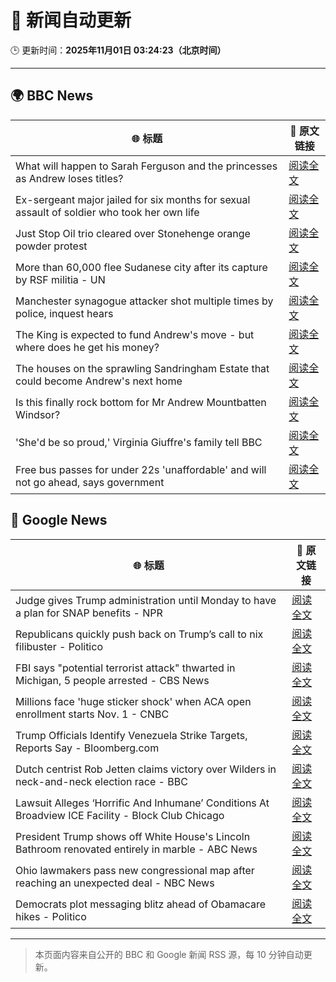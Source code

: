 # 🧠 新闻自动更新

🕒 更新时间：**2025年11月01日 03:24:23（北京时间）**

---

## 🌍 BBC News

| 🌐 标题 | 🔗 原文链接 |
|--------|-------------|
| What will happen to Sarah Ferguson and the princesses as Andrew loses titles? | [阅读全文](https://www.bbc.com/news/articles/c5ylk9r336zo?at_medium=RSS&at_campaign=rss) |
| Ex-sergeant major jailed for six months for sexual assault of soldier who took her own life | [阅读全文](https://www.bbc.com/news/articles/cvgd1zk5nrgo?at_medium=RSS&at_campaign=rss) |
| Just Stop Oil trio cleared over Stonehenge orange powder protest | [阅读全文](https://www.bbc.com/news/articles/cjekdqj7529o?at_medium=RSS&at_campaign=rss) |
| More than 60,000 flee Sudanese city after its capture by RSF militia - UN | [阅读全文](https://www.bbc.com/news/articles/c0qppe4vdevo?at_medium=RSS&at_campaign=rss) |
| Manchester synagogue attacker shot multiple times by police, inquest hears | [阅读全文](https://www.bbc.com/news/articles/c629qyndq89o?at_medium=RSS&at_campaign=rss) |
| The King is expected to fund Andrew's move - but where does he get his money? | [阅读全文](https://www.bbc.com/news/articles/cwy5lzq94gqo?at_medium=RSS&at_campaign=rss) |
| The houses on the sprawling Sandringham Estate that could become Andrew's next home | [阅读全文](https://www.bbc.com/news/articles/c201zvrpvw9o?at_medium=RSS&at_campaign=rss) |
| Is this finally rock bottom for Mr Andrew Mountbatten Windsor? | [阅读全文](https://www.bbc.com/news/articles/c62elnjnqqxo?at_medium=RSS&at_campaign=rss) |
| 'She'd be so proud,' Virginia Giuffre's family tell BBC | [阅读全文](https://www.bbc.com/news/articles/cy9pn12w4n8o?at_medium=RSS&at_campaign=rss) |
| Free bus passes for under 22s 'unaffordable' and will not go ahead, says government | [阅读全文](https://www.bbc.com/news/articles/ce9drlgenjno?at_medium=RSS&at_campaign=rss) |

## 📰 Google News

| 🌐 标题 | 🔗 原文链接 |
|--------|-------------|
| Judge gives Trump administration until Monday to have a plan for SNAP benefits - NPR | [阅读全文](https://news.google.com/rss/articles/CBMioAFBVV95cUxNUTJsV0hiVF9VSHRlVTBiZ3JGYU9uVjQ1RWxLbjZGa2hWal9hUWxyY1Z4LW54UzExQU1QR2FDWmt5cFNRN2Vic1Z6dk1yNnJydGtLSGhENXI1TDhDeGs4d1pHUTI3UGRwODVVNFkwVEUwU2h4RklhbGRWdlZxLWNtN3FDbGtHTGd4RGxyWnBZcUZYV1NJUEtEUVZXUlJmcWNj?oc=5) |
| Republicans quickly push back on Trump’s call to nix filibuster - Politico | [阅读全文](https://news.google.com/rss/articles/CBMikAFBVV95cUxQNWRRRjZxdmVMOXpZR0U5Mk43T04tQ0lQNzJrdFMwemhpLThKTDVnNXhONFkyS29UaFVZdlRGV242UFNSUnhybnZtNGNuVUVHQzV3YUVfY2ROekRVVWl0OGZCdGEyZFBuckxtb0s1TUx0RjNnUTg2RktBV3VvbXIwM3lJMGVFVkd6Z0phS2xxT2I?oc=5) |
| FBI says "potential terrorist attack" thwarted in Michigan, 5 people arrested - CBS News | [阅读全文](https://news.google.com/rss/articles/CBMipgFBVV95cUxQRnBIaUY4SFBqc280TzhTX19zSkxrTHpETkF4RnF1RjQyWGNOOWVJVGFYQzVYTnBJWEo3TTQzUE8xVFFza2MxZk51dmJwdy1oc09fMlBHWF8zSTE3QldyenZUSUtXRmMyZF9pWnJvZFNCS01UT3dwblhZTVMzbzNUUE9rdXJTZ2ktYUZFZzNqS3BUazRRTS1HWFlBMFhRRTV3YXBKSXp30gGrAUFVX3lxTE1saFl5dW9nNUJtM0RoR2N3dmo2bHlkWmhVUXJwc0dvLWVZUlgxUjBhUEMtd05LaUExUmhjZnp5alNsNGdxR0p1S1FEQmg0NVFYa2QyWjZFeDF5dkdtUTd2bUdZWXA3ZHZkcTloWTVjd2REY3RuZGJkTTFnX1NzQk95TjFBZXh5b2F2eGdscFBYd0FmbFJUdG9EcXJ3dFo5bXYzaDIwa0pHbEFnSQ?oc=5) |
| Millions face 'huge sticker shock' when ACA open enrollment starts Nov. 1 - CNBC | [阅读全文](https://news.google.com/rss/articles/CBMiigFBVV95cUxPRllydE04UHB0QmN4Vk5KOGhobThCQmJLQk0zMnJGeHR2czhoZGEzQ3Y1TnpfNmFibUI3UHRCRDZCckJ5MnNrclc1SjFXVzYzdnNobllFMzhKYmVNVHFUSWdLeVdpVjdKOGtuQUhxSThFSVM4V1Z0WXViZVEwcGpxdFVsUzN6d3p4VGfSAY8BQVVfeXFMT25feEtpcmpxcXZsZE1LcEdpTEQtRVJINFNjejJuY2R5QTljdXBGV2tXZHN4cTdNWHQzNzUtbFRMc1BtSjllYlY1OVZ5eWdTQkgySlFDUHM0MEpxZm9tbmRJTElTZGJJejlxQkdsM1pEQ3VTQ2NQenFYcHlzX2RscThRVk43ckY5NDBjbzRJRFU?oc=5) |
| Trump Officials Identify Venezuela Strike Targets, Reports Say - Bloomberg.com | [阅读全文](https://news.google.com/rss/articles/CBMisgFBVV95cUxNb0lWS0tFa2dJalpqaVBubHNFMFJGNVIzVFRjZUJ3eWZpMU52YkNzaFlfSDF2OWpVVVZxcFZPS3ZyenV5d3B6WXlhSXREM3ZrQ1lFQzd6M3EzaFZZUlpIMFQwdk9aa3VwVWtsTDhqNWR5MFJQWk9ZQmU2Vm56UGcxelA5N3hDVjlzZDQ1MGh4d3h3ekczcEdqd1RzNkRmT2g3STVldHd0QTgzM1psVUdLTFNn?oc=5) |
| Dutch centrist Rob Jetten claims victory over Wilders in neck-and-neck election race - BBC | [阅读全文](https://news.google.com/rss/articles/CBMiWkFVX3lxTE9KclU5YWN4X3lMUUVuS0JuR2FvanZTUndjY1BrM19WVFJCcFl2TEkwUDFxbUNYQ0ZSNnc2Yi1MVEZIUk9rYlJ1YklJTWV1RjIxVGxPVnA5SlpmUdIBX0FVX3lxTE5CWVM1UjdjdXJSanVQT09GcHJ4ZFJjazZtS3JkdEQ3WUlZNW1rTnZxNDhodURUMHl0d2RwRkxwdV9QX0lGRkVmVmU2SXBfWEtLc3cta2QybmlYWldIU080?oc=5) |
| Lawsuit Alleges ‘Horrific And Inhumane’ Conditions At Broadview ICE Facility - Block Club Chicago | [阅读全文](https://news.google.com/rss/articles/CBMitgFBVV95cUxOMW5RUXVfZnBlbnJaXzNibnIyUUgwekFSNVN2Tlc2NzFEWFltYnhJMVdsd0RfZWw5XzdVRExOenVYYTczbDVIaFZjSi1DeHZZd3FjcXVGU2YtYnFlNlI2azFTd1VCNFd5cTBPYUM5dzlPc2c5bU1rb1JBZUtoTlM0eDY1Tk5jQlRyYzMwbU13NE84UnM5WnhVNVp1TXc5QVhXekZnaElWX2x4aENxX1J2R0dRWnpjZw?oc=5) |
| President Trump shows off White House's Lincoln Bathroom renovated entirely in marble - ABC News | [阅读全文](https://news.google.com/rss/articles/CBMiqAFBVV95cUxOMHdzV01rYlJWTmRPSVRYdUJscGF2aWZwT2NnOE1INklzTldGdGE2emhXckRwTTdUSUF5WGtjUk5nb1JmMWVQV3haN01ETFFodUtnMG5CcXlNcnp6c1lZRUNGcHdsRjI4ZDgxLXdyT0VXOHVMUU1uWGVuaTEtX1lKNVAyTS1XMmF1cjJnTWFCV2VrUHQ2bzJCcUxPRjlweWkxLVpWa1lZV3XSAa4BQVVfeXFMUHNKNWl5d0hYQWRoQ1lWNS1COGhqTmZwSTFwelRNREw5c0lUQkhrLXl4cGE1Y3huczdncC14YUFjTXZnenZCWlE0UFV3Mm0yeDBDb2JHN25vVTRnc3plSEV2MUlRbVY5WjhybWgzXy1iM1RGZVMtUnlJeHJ5M0YtdGJsaWdIeG5vTG1NT2RWMVRPWHEtZUY3bHNxaUZ3R3hLNWQ4cU5uMk5FUnFPNWlB?oc=5) |
| Ohio lawmakers pass new congressional map after reaching an unexpected deal - NBC News | [阅读全文](https://news.google.com/rss/articles/CBMiqgFBVV95cUxQVnZLMzJxS0c2RmhwTWdjYzY4MER2SWVvejI4MlJIMko3OG50N3hhNWZKY0Q2SGN1cUhlZUI0a1NONkxyaUNoeEhmcDZlOE1BTFlaT29qSWtjU0ZXMlludUJjQzlJNGRtRHBPSnVxckZBRUJJQzVodGg5UEZGT1prdTRPMGRNbnVUMXNkV0phQ3ZTcExkRE5uWUZqdC1mVHI0b2V5M1RVbzk2d9IBVkFVX3lxTFBPWkZZd2pMSndqUWt1bGZTOXRnVnFxNWUtYXFOS1l1MGRoME5rZDNVRGVrUWhXdDk0VGU4NUJpdWl1VkU5a1o3bTBEYzQ1c2FsQmFDdWlR?oc=5) |
| Democrats plot messaging blitz ahead of Obamacare hikes - Politico | [阅读全文](https://news.google.com/rss/articles/CBMinAFBVV95cUxNMjVCUFlDQnl2T1lyZVNfd3Y3dFhWN2xmUXkzc1d0eUVZb3JUMXN2V3Fma3JkVF95X2NVTVRPWjQ4czRSZi1keWVFamczRzBmNmk5aGRXRjhuTFVmd21rRlQ1aTdFU3hFeTMtNVdmTXR0U1VhVHVoMFV4UmNyOXpBeHhmS1N3MTJTVmpCR21jallOZTVLR2VGb25Mb0k?oc=5) |

---
> 本页面内容来自公开的 BBC 和 Google 新闻 RSS 源，每 10 分钟自动更新。